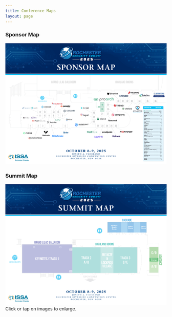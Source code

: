 ```yaml
---
title: Conference Maps
layout: page
---
```

<div class="container">
  <div class="row">
    <div class="col-md-6">
	<h3>Sponsor Map</h3>
	<a href="/2025/rss2025_map-sponsor_720.png" data-fslightbox="gallery"><img src="/2025/rss2025_map-sponsor_720.png" class="img-responsive" alt="2025 Sponsor Map"></a><br>
    </div>
    <div class="col-md-6">
	<h3>Summit Map</h3>
	<a href="/2025/rss2025_map-summit_720.png" data-fslightbox="gallery"><img src="/2025/rss2025_map-summit_720.png" class="img-responsive" alt="2025 Summit Map"></a><br>
    </div>
  </div>
  <div class="col-md-12 text-center">Click or tap on images to enlarge.</div>
</div> 